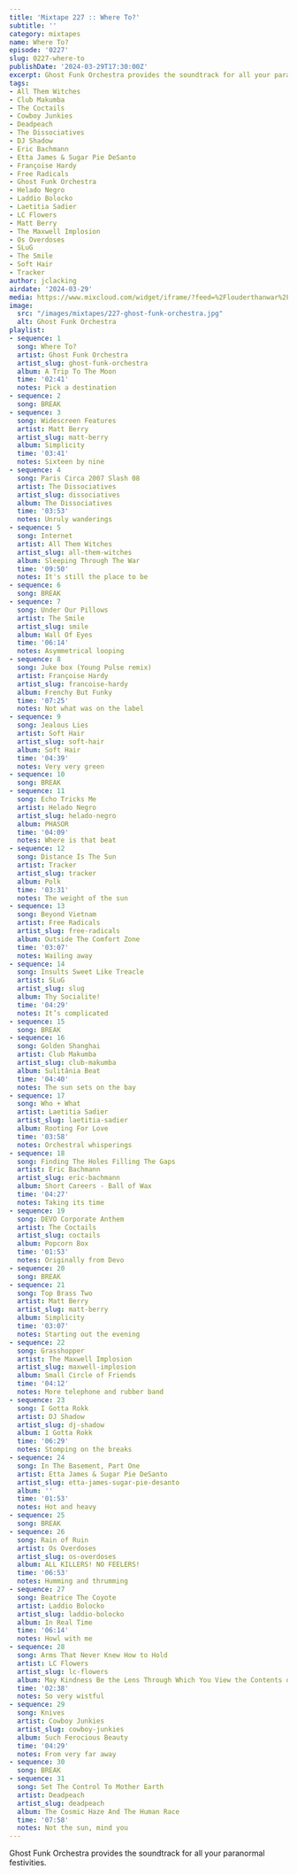 ```yaml
---
title: 'Mixtape 227 :: Where To?'
subtitle: ''
category: mixtapes
name: Where To?
episode: '0227'
slug: 0227-where-to
publishDate: '2024-03-29T17:30:00Z'
excerpt: Ghost Funk Orchestra provides the soundtrack for all your paranormal festivities.
tags:
- All Them Witches
- Club Makumba
- The Coctails
- Cowboy Junkies
- Deadpeach
- The Dissociatives
- DJ Shadow
- Eric Bachmann
- Etta James & Sugar Pie DeSanto
- Françoise Hardy
- Free Radicals
- Ghost Funk Orchestra
- Helado Negro
- Laddio Bolocko
- Laetitia Sadier
- LC Flowers
- Matt Berry
- The Maxwell Implosion
- Os Overdoses
- SLuG
- The Smile
- Soft Hair
- Tracker
author: jclacking
airdate: '2024-03-29'
media: https://www.mixcloud.com/widget/iframe/?feed=%2Flouderthanwar%2Fthe-final-hour-227-where-to-2024-03-29%2F&hide_artwork=1&hide_cover=1&light=1
image:
  src: "/images/mixtapes/227-ghost-funk-orchestra.jpg"
  alt: Ghost Funk Orchestra
playlist:
- sequence: 1
  song: Where To?
  artist: Ghost Funk Orchestra
  artist_slug: ghost-funk-orchestra
  album: A Trip To The Moon
  time: '02:41'
  notes: Pick a destination
- sequence: 2
  song: BREAK
- sequence: 3
  song: Widescreen Features
  artist: Matt Berry
  artist_slug: matt-berry
  album: Simplicity
  time: '03:41'
  notes: Sixteen by nine
- sequence: 4
  song: Paris Circa 2007 Slash 08
  artist: The Dissociatives
  artist_slug: dissociatives
  album: The Dissociatives
  time: '03:53'
  notes: Unruly wanderings
- sequence: 5
  song: Internet
  artist: All Them Witches
  artist_slug: all-them-witches
  album: Sleeping Through The War
  time: '09:50'
  notes: It's still the place to be
- sequence: 6
  song: BREAK
- sequence: 7
  song: Under Our Pillows
  artist: The Smile
  artist_slug: smile
  album: Wall Of Eyes
  time: '06:14'
  notes: Asymmetrical looping
- sequence: 8
  song: Juke box (Young Pulse remix)
  artist: Françoise Hardy
  artist_slug: francoise-hardy
  album: Frenchy But Funky
  time: '07:25'
  notes: Not what was on the label
- sequence: 9
  song: Jealous Lies
  artist: Soft Hair
  artist_slug: soft-hair
  album: Soft Hair
  time: '04:39'
  notes: Very very green
- sequence: 10
  song: BREAK
- sequence: 11
  song: Echo Tricks Me
  artist: Helado Negro
  artist_slug: helado-negro
  album: PHASOR
  time: '04:09'
  notes: Where is that beat
- sequence: 12
  song: Distance Is The Sun
  artist: Tracker
  artist_slug: tracker
  album: Polk
  time: '03:31'
  notes: The weight of the sun
- sequence: 13
  song: Beyond Vietnam
  artist: Free Radicals
  artist_slug: free-radicals
  album: Outside The Comfort Zone
  time: '03:07'
  notes: Wailing away
- sequence: 14
  song: Insults Sweet Like Treacle
  artist: SLuG
  artist_slug: slug
  album: Thy Socialite!
  time: '04:29'
  notes: It’s complicated
- sequence: 15
  song: BREAK
- sequence: 16
  song: Golden Shanghai
  artist: Club Makumba
  artist_slug: club-makumba
  album: Sulitânia Beat
  time: '04:40'
  notes: The sun sets on the bay
- sequence: 17
  song: Who + What
  artist: Laetitia Sadier
  artist_slug: laetitia-sadier
  album: Rooting For Love
  time: '03:58'
  notes: Orchestral whisperings
- sequence: 18
  song: Finding The Holes Filling The Gaps
  artist: Eric Bachmann
  artist_slug: eric-bachmann
  album: Short Careers - Ball of Wax
  time: '04:27'
  notes: Taking its time
- sequence: 19
  song: DEVO Corporate Anthem
  artist: The Coctails
  artist_slug: coctails
  album: Popcorn Box
  time: '01:53'
  notes: Originally from Devo
- sequence: 20
  song: BREAK
- sequence: 21
  song: Top Brass Two
  artist: Matt Berry
  artist_slug: matt-berry
  album: Simplicity
  time: '03:07'
  notes: Starting out the evening
- sequence: 22
  song: Grasshopper
  artist: The Maxwell Implosion
  artist_slug: maxwell-implosion
  album: Small Circle of Friends
  time: '04:12'
  notes: More telephone and rubber band
- sequence: 23
  song: I Gotta Rokk
  artist: DJ Shadow
  artist_slug: dj-shadow
  album: I Gotta Rokk
  time: '06:29'
  notes: Stomping on the breaks
- sequence: 24
  song: In The Basement, Part One
  artist: Etta James & Sugar Pie DeSanto
  artist_slug: etta-james-sugar-pie-desanto
  album: ''
  time: '01:53'
  notes: Hot and heavy
- sequence: 25
  song: BREAK
- sequence: 26
  song: Rain of Ruin
  artist: Os Overdoses
  artist_slug: os-overdoses
  album: ALL KILLERS! NO FEELERS!
  time: '06:53'
  notes: Humming and thrumming
- sequence: 27
  song: Beatrice The Coyote
  artist: Laddio Bolocko
  artist_slug: laddio-bolocko
  album: In Real Time
  time: '06:14'
  notes: Howl with me
- sequence: 28
  song: Arms That Never Knew How to Hold
  artist: LC Flowers
  artist_slug: lc-flowers
  album: May Kindness Be the Lens Through Which You View the Contents of Life
  time: '02:38'
  notes: So very wistful
- sequence: 29
  song: Knives
  artist: Cowboy Junkies
  artist_slug: cowboy-junkies
  album: Such Ferocious Beauty
  time: '04:29'
  notes: From very far away
- sequence: 30
  song: BREAK
- sequence: 31
  song: Set The Control To Mother Earth
  artist: Deadpeach
  artist_slug: deadpeach
  album: The Cosmic Haze And The Human Race
  time: '07:58'
  notes: Not the sun, mind you
---
```

Ghost Funk Orchestra provides the soundtrack for all your paranormal festivities.
